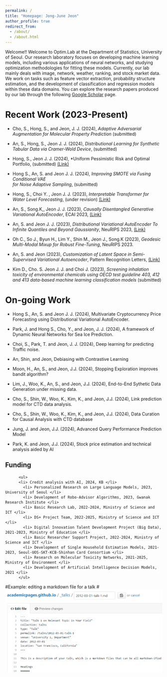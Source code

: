 ```yaml
---
permalink: /
title: "Homepage: Jong-June Jeon"
author_profile: true
redirect_from: 
  - /about/
  - /about.html
---
```


 Welcome!! Welcome to Optim.Lab at the Department of Statistics, 
  University of Seoul. Our research laboratory focuses on developing machine learning models, 
  including various applications of neural networks, and studying optimization methodologies for fitting these models.
  Currently, our lab mainly deals with image, network, weather, ranking, and stock market data. 
  We work on tasks such as feature vector extraction, probability structure estimation, and the development of classification and regression models within these data domains.
  You can explore the research papers produced by our lab through the following <a href="https://scholar.google.co.kr/citations?user=A-E3uEMAAAAJ&hl=ko">Google Scholar</a> page.



Recent Work (2023-Present)
======
- Cho, S., Hong, S., and Jeon, J. J. (2024), *Adaptive Adversarial Augmentation for Molecular Property Prediction* (submitted)

- An, S., Hong, S., Jeon J. J. (2024), *Distributional Learning for Synthetic Tabular Data via Cramer-Wold Device*, (submitted)

- Hong, S., Jeon J. J. (2024), *Uniform Pessimistic Risk and Optimal Portfolio, (submitted)  [(Link)](https://arxiv.org/abs/2303.07158)

- Hong S., An, S. and Jeon J. J. (2024), *Improving SMOTE via Fusing Conditional VAE  
      for Noise Adaptive Sampling*, (submitted)
  
- Hong, S., Choi Y. , Jeon J. J. (2023), *Interpretable Transformer for Water Level Forecasting*, (under revision) [(Link)](https://arxiv.org/abs/2303.00515)

- An, S., Song.K,, Jeon J. J. (2023),  *Causally Disentangled Generative Variational AutoEncoder*, ECAI 2023, [(Link)](https://ebooks.iospress.nl/volumearticle/64190)
  
- An, S. and Jeon J. J.  (2023), *Distributional Variational AutoEncoder To Infinite Quantiles and Beyond Gaussianity*, NeuRIPS 2023, [(Link)](https://openreview.net/forum?id=GxL6PrmEUw)
  
- Oh C., So J., Byun H., Lim Y., Shin M., Jeon J., Song.K (2023), *Geodesic Multi-Modal Mixup for Robust Fine-Tuning*, NeuRIPS 2023.
  
- An, S. and Jeon  (2023), *Customization of Latent Space in Semi-Supervised Variational Autoencoder*, Pattern Recognition Letters, 
       <a href = "https://www.sciencedirect.com/science/article/pii/S0167865523003288"> (Link) </a> 

- Kim D., Cho. S. Jeon J. J. and Choi J. (2023),  *Screening inhalation toxicity of environmental chemicals using OECD test guideline 403, 412 and 413 data-based machine learning classification models*  (submitted)



On-going Work
======
- Hong S., An, S. and Jeon J. J. (2024), Multivariate Cryptocurrency Price Forecasting using  Distributional Variational AutoEncoder.

- Park, J. and Hong S., Cho, Y., and Jeon, J. J. (2024), A framework of Dynamic Neural Networks for Sea Ice Prediction.

- Choi, S., Park, T. and Jeon, J. J. (2024), Deep learning for predicting Traffic noise. 

- An, Shin, and Jeon, Debiasing with Contrastive Learning

- Moon, H., An, S., and Jeon, J.J. (2024), Stopping Exploration improves bandit algorithm?

- Lim, J., Woo, K., An, S., and Jeon, J.J. (2024), End-to-End Sythetic Data Generation under missing data.

- Cho, S., Shin, W., Woo, K., Kim, K., and Jeon, J.J. (2024), Link prediction model for CTD data analysis.

- Cho, S., Shin, W., Woo, K., Kim, K., and Jeon, J.J. (2024), Data Curation for Causal Analysis with CTD database

- Jung, J. and Jeon, J.J. (2024), Advanced Query Performance Prediction Model 

- Park, K. and Jeon, J.J. (2024), Stock price estimation and technical analysis aided by AI



Funding
------
          <ul>
          <li> Credit analysis with AI, 2024, KB </li> 
            <li> Personalized Research on Large Language Models, 2023, University of Seoul </li> 
            <li> Development of Robo-Advisor Algorithms, 2023, Gwanak Research Institute </li>            
            <li> Basic Research Lab, 2022-2024, Ministry of Science and ICT </li>
            <li> DS+ Project Team, 2022-2025, Ministry of Science and ICT </li>
            <li> Digital Innovation Talent Development Project (Big Data), 2021-2023, Ministry of Education </li>
            <li> Basic Researcher Support Project, 2022-2024, Ministry of Science and ICT </li>
            <li> Development of Single Household Estimation Models, 2021-2023, Seoul-UOS-SKT-KCB-Shinhan Card Consortium </li>
            <li> Research on Molecular Toxicity Networks, 2021-2025, Ministry of Environment </li>            
            <li> Development of Artificial Intelligence Decision Models, 2021 </li>                        
          </ul>


#Example: editing a markdown file for a talk
#![Editing a markdown file for a talk](/images/editing-talk.png)
